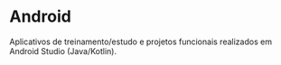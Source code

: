 # Android
Aplicativos de treinamento/estudo e projetos funcionais realizados em Android Studio (Java/Kotlin).
